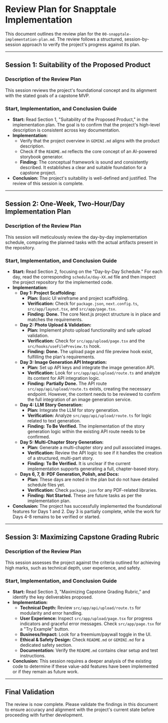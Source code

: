 # Review Plan for Snapptale Implementation

This document outlines the review plan for the `00-snapptale-implementation-plan.md`. The review follows a structured, session-by-session approach to verify the project's progress against its plan.

---

## Session 1: Suitability of the Proposed Product

### Description of the Review Plan
This session reviews the project's foundational concept and its alignment with the stated goals of a capstone MVP.

### Start, Implementation, and Conclusion Guide

*   **Start:** Read Section 1, "Suitability of the Proposed Product," in the implementation plan. The goal is to confirm that the project's high-level description is consistent across key documentation.
*   **Implementation:**
    *   Verify that the project overview in `GEMINI.md` aligns with the product description.
    *   Check if the `README.md` reflects the core concept of an AI-powered storybook generator.
    *   **Finding:** The conceptual framework is sound and consistently described. It establishes a clear and suitable foundation for a capstone project.
*   **Conclusion:** The project's suitability is well-defined and justified. The review of this session is complete.

---

## Session 2: One-Week, Two-Hour/Day Implementation Plan

### Description of the Review Plan
This session will meticulously review the day-by-day implementation schedule, comparing the planned tasks with the actual artifacts present in the repository.

### Start, Implementation, and Conclusion Guide

*   **Start:** Read Section 2, focusing on the "Day-by-Day Schedule." For each day, read the corresponding `schedule/day-XX.md` file and then inspect the project repository for the implemented code.
*   **Implementation:**
    *   **Day 1: Project Scaffolding:**
        *   **Plan:** Basic UI wireframe and project scaffolding.
        *   **Verification:** Check for `package.json`, `next.config.ts`, `src/app/layout.tsx`, and `src/app/page.tsx`.
        *   **Finding:** **Done.** The core Next.js project structure is in place and matches the requirements.
    *   **Day 2: Photo Upload & Validation:**
        *   **Plan:** Implement photo upload functionality and safe upload validation.
        *   **Verification:** Check for `src/app/upload/page.tsx` and the `src/hooks/useFilePreview.ts` hook.
        *   **Finding:** **Done.** The upload page and file preview hook exist, fulfilling the plan's requirements.
    *   **Day 3: Image Generation API Integration:**
        *   **Plan:** Set up API keys and integrate the image generation API.
        *   **Verification:** Look for `src/app/api/upload/route.ts` and analyze its content for API integration logic.
        *   **Finding:** **Partially Done.** The API route `src/app/api/upload/route.ts` exists, creating the necessary endpoint. However, the content needs to be reviewed to confirm the full integration of an image generation service.
    *   **Day 4: LLM Story Generation:**
        *   **Plan:** Integrate the LLM for story generation.
        *   **Verification:** Analyze `src/app/api/upload/route.ts` for logic related to text generation.
        *   **Finding:** **To Be Verified.** The implementation of the story generation logic within the existing API route needs to be confirmed.
    *   **Day 5: Multi-Chapter Story Generation:**
        *   **Plan:** Generate a multi-chapter story and pull associated images.
        *   **Verification:** Review the API logic to see if it handles the creation of a structured, multi-part story.
        *   **Finding:** **To Be Verified.** It is unclear if the current implementation supports generating a full, chapter-based story.
    *   **Days 6, 7, 8: PDF Generation, Polish, and Docs:**
        *   **Plan:** These days are noted in the plan but do not have detailed schedule files yet.
        *   **Verification:** Check `package.json` for any PDF-related libraries.
        *   **Finding:** **Not Started.** These are future tasks as per the implementation plan.
*   **Conclusion:** The project has successfully implemented the foundational features for Days 1 and 2. Day 3 is partially complete, while the work for Days 4-8 remains to be verified or started.

---

## Session 3: Maximizing Capstone Grading Rubric

### Description of the Review Plan
This session assesses the project against the criteria outlined for achieving high marks, such as technical depth, user experience, and safety.

### Start, Implementation, and Conclusion Guide

*   **Start:** Read Section 3, "Maximizing Capstone Grading Rubric," and identify the key deliverables proposed.
*   **Implementation:**
    *   **Technical Depth:** Review `src/app/api/upload/route.ts` for modularity and error handling.
    *   **User Experience:** Inspect `src/app/upload/page.tsx` for progress indicators and graceful error messages. Check `src/app/page.tsx` for a "Try Example" button.
    *   **Business/Impact:** Look for a freemium/paywall toggle in the UI.
    *   **Ethical & Safety Design:** Check `README.md` or `GEMINI.md` for a dedicated safety section.
    *   **Documentation:** Verify the `README.md` contains clear setup and test instructions.
*   **Conclusion:** This session requires a deeper analysis of the existing code to determine if these value-add features have been implemented or if they remain as future work.

---

## Final Validation

The review is now complete. Please validate the findings in this document to ensure accuracy and alignment with the project's current state before proceeding with further development.
